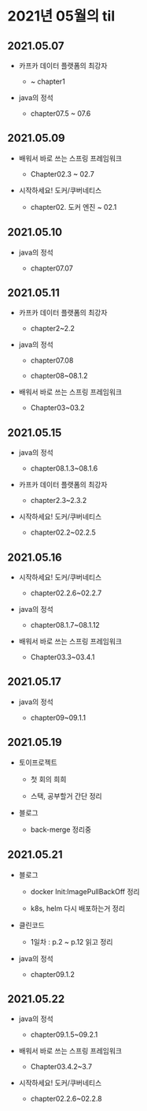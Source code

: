 # 2021년 05월의 til

## 2021.05.07

- 카프카 데이터 플랫폼의 최강자
  
  - ~ chapter1

- java의 정석

  - chapter07.5 ~ 07.6

## 2021.05.09

- 배워서 바로 쓰는 스프링 프레임워크

  - Chapter02.3 ~ 02.7

- 시작하세요! 도커/쿠버네티스

  - chapter02. 도커 엔진 ~ 02.1

## 2021.05.10

- java의 정석

  - chapter07.07

## 2021.05.11

- 카프카 데이터 플랫폼의 최강자
  
  - chapter2~2.2

- java의 정석

  - chapter07.08

  - chapter08~08.1.2

- 배워서 바로 쓰는 스프링 프레임워크

  - Chapter03~03.2

## 2021.05.15

- java의 정석

  - chapter08.1.3~08.1.6

- 카프카 데이터 플랫폼의 최강자
  
  - chapter2.3~2.3.2

- 시작하세요! 도커/쿠버네티스

  - chapter02.2~02.2.5

## 2021.05.16

- 시작하세요! 도커/쿠버네티스

  - chapter02.2.6~02.2.7

- java의 정석

  - chapter08.1.7~08.1.12

- 배워서 바로 쓰는 스프링 프레임워크

  - Chapter03.3~03.4.1

## 2021.05.17

- java의 정석

  - chapter09~09.1.1

## 2021.05.19

- 토이프로젝트

  - 첫 회의 희희

  - 스택, 공부할거 간단 정리

- 블로그

  - back-merge 정리중

## 2021.05.21

- 블로그

  - docker Init:ImagePullBackOff 정리
  
  - k8s, helm 다시 배포하는거 정리

- 클린코드

  - 1일차 : p.2 ~ p.12 읽고 정리

- java의 정석

  - chapter09.1.2

## 2021.05.22

- java의 정석

  - chapter09.1.5~09.2.1

- 배워서 바로 쓰는 스프링 프레임워크

  - Chapter03.4.2~3.7

- 시작하세요! 도커/쿠버네티스

  - chapter02.2.6~02.2.8
